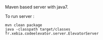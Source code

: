 Maven based server with java7.

To run server :

    mvn clean package
    java -classpath target/classes fr.xebia.codeelevator.server.ElevatorServer
